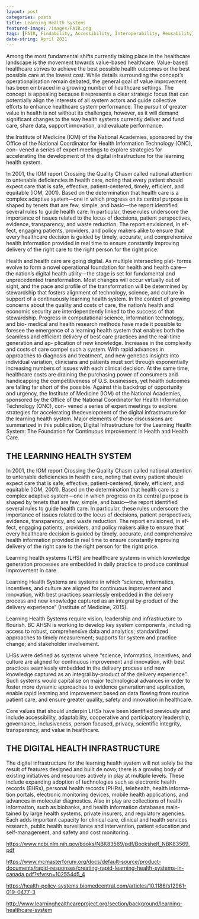 ```yaml
---
layout: post
categories: posts
title: Learning Health Systems    
featured-image: /images/FAIR.png
tags: [FAIR, Findability, Accessibility, Interoperability, Reusability]
date-string: April 2021
---
```

Among the most fundamental shifts currently taking place in the healthcare landscape is the movement towards value-based healthcare. Value-based healthcare strives to achieve the best possible health outcomes or the best possible care at the lowest cost. While details surrounding the concept’s operationalisation remain debated, the general goal of value improvement has been embraced in a growing number of healthcare settings. The concept is appealing because it represents a clear strategic focus that can potentially align the interests of all system actors and guide collective efforts to enhance healthcare system performance. The pursuit of greater value in health is not without its challenges, however, as it will demand significant changes to the way health systems currently deliver and fund care, share data, support innovation, and evaluate performance.

the Institute of Medicine (IOM) of the National Academies, sponsored by the Office of the National Coordinator for Health Information Technology (ONC), con- vened a series of expert meetings to explore strategies for accelerating the development of the digital infrastructure for the learning health system.

In 2001, the IOM report Crossing the Quality Chasm called national attention to untenable deficiencies in health care, noting that every patient should expect care that is safe, effective, patient-centered, timely, efficient, and equitable (IOM, 2001). Based on the determination that health care is a complex adaptive system—one in which progress on its central purpose is shaped by tenets that are few, simple, and basic—the report identified several rules to guide health care. In particular, these rules underscore the importance of issues related to the locus of decisions, patient perspectives, evidence, transparency, and waste reduction. The report envisioned, in ef- fect, engaging patients, providers, and policy makers alike to ensure that every healthcare decision is guided by timely, accurate, and comprehensive health information provided in real time to ensure constantly improving delivery of the right care to the right person for the right price.

Health and health care are going digital. As multiple intersecting plat- forms evolve to form a novel operational foundation for health and health care—the nation’s digital health utility—the stage is set for fundamental and unprecedented transformation. Most changes will occur virtually out of sight, and the pace and profile of the transformation will be determined by stewardship that fosters alignment of technology, science, and culture in support of a continuously learning health system. In the context of growing concerns about the quality and costs of care, the nation’s health and economic security are interdependently linked to the success of that stewardship.
Progress in computational science, information technology, and bio- medical and health research methods have made it possible to foresee the emergence of a learning health system that enables both the seamless and efficient delivery of best care practices and the real-time generation and ap- plication of new knowledge. Increases in the complexity and costs of care compel such a system. With rapid advances in approaches to diagnosis and treatment, and new genetics insights into individual variation, clinicians and patients must sort through exponentially increasing numbers of issues with each clinical decision. At the same time, healthcare costs are draining the purchasing power of consumers and handicapping the competitiveness of U.S. businesses, yet health outcomes are falling far short of the possible.
Against this backdrop of opportunity and urgency, the Institute of Medicine (IOM) of the National Academies, sponsored by the Office of the National Coordinator for Health Information Technology (ONC), con- vened a series of expert meetings to explore strategies for accelerating thedevelopment of the digital infrastructure for the learning health system. Major elements of those discussions are summarized in this publication, Digital Infrastructure for the Learning Health System: The Foundation for Continuous Improvement in Health and Health Care.

## THE LEARNING HEALTH SYSTEM


In 2001, the IOM report Crossing the Quality Chasm called national attention to untenable deficiencies in health care, noting that every patient should expect care that is safe, effective, patient-centered, timely, efficient, and equitable (IOM, 2001). Based on the determination that health care is a complex adaptive system—one in which progress on its central purpose is shaped by tenets that are few, simple, and basic—the report identified several rules to guide health care. In particular, these rules underscore the importance of issues related to the locus of decisions, patient perspectives, evidence, transparency, and waste reduction. The report envisioned, in ef- fect, engaging patients, providers, and policy makers alike to ensure that every healthcare decision is guided by timely, accurate, and comprehensive health information provided in real time to ensure constantly improving delivery of the right care to the right person for the right price.

Learning health systems (LHS) are healthcare systems in which knowledge generation processes are embedded in daily practice to produce continual improvement in care.

Learning Health Systems are systems in which “science, informatics, incentives, and culture are aligned for continuous improvement and innovation, with best practices seamlessly embedded in the delivery process and new knowledge captured as an integral by‐product of the delivery experience” (Institute of Medicine, 2015).

Learning Health Systems require vision, leadership and infrastructure to flourish. BC AHSN is working to develop key system components, including access to robust, comprehensive data and analytics; standardized approaches to timely measurement; supports for system and practice change; and stakeholder involvement.

LHSs were defined as systems where “science, informatics, incentives, and culture are aligned for continuous improvement and innovation, with best practices seamlessly embedded in the delivery process and new knowledge captured as an integral by-product of the delivery experience”. Such systems would capitalise on major technological advances in order to foster more dynamic approaches to evidence generation and application, enable rapid learning and improvement based on data flowing from routine patient care, and ensure greater quality, safety and innovation in healthcare. 

Core values that should underpin LHSs have been identified previously and include accessibility, adaptability, cooperative and participatory leadership, governance, inclusiveness, person focused, privacy, scientific integrity, transparency, and value in healthcare.

## THE DIGITAL HEALTH INFRASTRUCTURE

The digital infrastructure for the learning health system will not solely be the result of features designed and built de novo; there is a growing body of existing initiatives and resources actively in play at multiple levels. These include expanding adoption of technologies such as electronic health records (EHRs), personal health records (PHRs), telehealth, health informa- tion portals, electronic monitoring devices, mobile health applications, and advances in molecular diagnostics. Also in play are collections of health information, such as biobanks, and health information databases main- tained by large health systems, private insurers, and regulatory agencies. Each adds important capacity for clinical care, clinical and health services research, public health surveillance and intervention, patient education and self-management, and safety and cost monitoring.

https://www.ncbi.nlm.nih.gov/books/NBK83569/pdf/Bookshelf_NBK83569.pdf

https://www.mcmasterforum.org/docs/default-source/product-documents/rapid-responses/creating-rapid-learning-health-systems-in-canada.pdf?sfvrsn=102554d5_4

https://health-policy-systems.biomedcentral.com/articles/10.1186/s12961-019-0477-3

http://www.learninghealthcareproject.org/section/background/learning-healthcare-system
